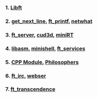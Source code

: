 

### 1. [Libft](_posts/libft.md)
### 2. [get_next_line](_posts/get_next_line.md), [ft_printf](https://yeosong-00.github.io/42wiki/blog/posts/2020/04/21/ft_printf.html), [netwhat](_posts/netwhat.md)
### 3. [ft_server](_posts/ft_server.md), [cud3d](_posts/cub3d.md), [miniRT](_posts/miniRT.md)
### 4. [libasm](_posts/libasm), [minishell](minishell), [ft_services](ft_services)
### 5. [CPP Module](CPP_Module), [Philosophers](Philosophers)
### 6. [ft_irc](ft_irc), [webser](webser)
### 7. [ft_transcendence](ft_transcendence)
